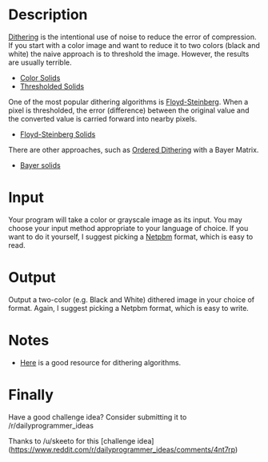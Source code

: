 # Description

[Dithering](https://en.wikipedia.org/wiki/Dither) is the intentional use of
noise to reduce the error of compression. If you start with a color image
and want to reduce it to two colors (black and white) the naive approach is
to threshold the image. However, the results are usually terrible.

* [Color Solids](http://i.imgur.com/kjWn2Q1.png)
* [Thresholded Solids](http://i.imgur.com/RDOMCfg.png)

One of the most popular dithering algorithms is
[Floyd-Steinberg](https://en.wikipedia.org/wiki/Floyd%E2%80%93Steinberg_dithering).
When a pixel is thresholded, the error (difference) between the original value
and the converted value is carried forward into nearby pixels.

* [Floyd-Steinberg Solids](http://i.imgur.com/w9DFOKS.png)

There are other approaches, such as
[Ordered Dithering](https://en.wikipedia.org/wiki/Ordered_dithering) with a
Bayer Matrix.

* [Bayer solids](http://i.imgur.com/mLKUyfn.png)

# Input

Your program will take a color or grayscale image as its input. You may choose
your input method appropriate to your language of choice. If you want to do it
yourself, I suggest picking a [Netpbm](https://en.wikipedia.org/wiki/Netpbm)
format, which is easy to read.

# Output

Output a two-color (e.g. Black and White) dithered image in your choice of
format. Again, I suggest picking a Netpbm format, which is easy to write.

# Notes

* [Here](http://www.tannerhelland.com/4660/dithering-eleven-algorithms-source-code/)
  is a good resource for dithering algorithms.

# Finally

Have a good challenge idea?
Consider submitting it to /r/dailyprogrammer_ideas

Thanks to /u/skeeto for this [challenge idea]
(https://www.reddit.com/r/dailyprogrammer_ideas/comments/4nt7rp)